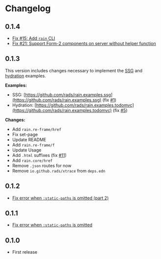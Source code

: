 # Changelog

## 0.1.4

- [Fix #15: Add `rain` CLI](https://github.com/rads/rain/issues/15)
- [Fix #21: Support Form-2 components on server without helper function](https://github.com/rads/rain/issues/21)

## 0.1.3

This version includes changes necessary to implement the [SSG](https://github.com/rads/rain/issues/1) and [hydration](https://github.com/rads/rain/issues/5) examples.

**Examples:**

- SSG: [https://github.com/rads/rain.examples.ssg](https://github.com/rads/rain.examples.ssg) (fix [#1](https://github.com/rads/rain/issues/1))
- Hydration: [https://github.com/rads/rain.examples.todomvc](https://github.com/rads/rain.examples.todomvc) (fix [#5](https://github.com/rads/rain/issues/5))

**Changes:**

- Add `rain.re-frame/href`
- Fix set-page
- Update README
- Add `rain.re-frame/f`
- Update Usage
- Add `.html` suffixes (fix [#11](https://github.com/rads/rain/issues/11))
- Add `rain.core/href`
- Remove `.json` routes for now
- Remove `io.github.rads/xtrace` from `deps.edn`

## 0.1.2

- [Fix error when `:static-paths` is omitted (part 2)](https://github.com/rads/rain/commit/1434f93f75a41ad4440dea34676f22932ea36172)

## 0.1.1

- [Fix error when `:static-paths` is omitted](https://github.com/rads/rain/commit/f221928fc7f99e39f78541381817007b772c2e66)

## 0.1.0

- First release
